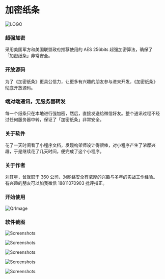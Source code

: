 # 加密纸条

![LOGO](https://raw.githubusercontent.com/dekuan/mini.wx.secretends/master/src/resources/images/icon_secret_round_256x256.png)


### 超强加密

采用美国军方和美国联盟政府推荐使用的 AES 256bits 超强加密算法，确保了「加密纸条」非常安全。


### 开放源码

为了《加密纸条》更具公信力，让更多有兴趣的朋友参与进来开发，《加密纸条》彻底开放源码。



### 端对端通讯，无服务器转发

每一个纸条只在本地进行强加密，然后，直接发送给微信好友。整个通讯过程不经过任何服务器中转，保证了「加密纸条」非常安全。



### 关于软件

花了一天时间看了小程序文档，发现构架师设计得很棒，对小程序产生了浓厚兴趣，于是继续花了几天时间，便完成了这个小程序。



### 关于作者
刘其星，曾就职于 360 公司，对网络安全有浓厚的兴趣与多年的实战工作经验。有兴趣的朋友可以加我微信 18811070903 批评指正。


### 开始使用

![QrImage](https://raw.githubusercontent.com/dekuan/mini.wx.secretends/master/src/resources/screenshots/qr_secretends_860x860.jpg)


### 软件截图

![Screenshots](https://raw.githubusercontent.com/dekuan/mini.wx.secretends/master/src/resources/screenshots/secretends_01.png)

![Screenshots](https://raw.githubusercontent.com/dekuan/mini.wx.secretends/master/src/resources/screenshots/secretends_02.png)

![Screenshots](https://raw.githubusercontent.com/dekuan/mini.wx.secretends/master/src/resources/screenshots/secretends_03.png)

![Screenshots](https://raw.githubusercontent.com/dekuan/mini.wx.secretends/master/src/resources/screenshots/secretends_04.png)

![Screenshots](https://raw.githubusercontent.com/dekuan/mini.wx.secretends/master/src/resources/screenshots/secretends_05.png)





